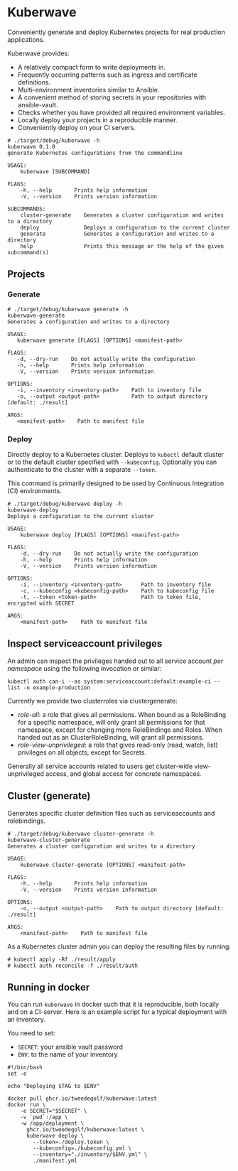 # Kuberwave

Conveniently generate and deploy Kubernetes projects for real production applications.

Kuberwave provides:
* A relatively compact form to write deployments in.
* Frequently occurring patterns such as ingress and certificate definitions.
* Multi-environment inventories similar to Ansible.
* A convenient method of storing secrets in your repositories with ansible-vault.
* Checks whether you have provided all required environment variables.
* Locally deploy your projects in a reproducible manner.
* Conveniently deploy on your CI servers.

```
# ./target/debug/kuberwave -h
kuberwave 0.1.0
generate Kubernetes configurations from the commandline

USAGE:
    kuberwave [SUBCOMMAND]

FLAGS:
    -h, --help       Prints help information
    -V, --version    Prints version information

SUBCOMMANDS:
    cluster-generate    Generates a cluster configuration and writes to a directory
    deploy              Deploys a configuration to the current cluster
    generate            Generates a configuration and writes to a directory
    help                Prints this message or the help of the given subcommand(s)
```

## Projects

### Generate

```
# ./target/debug/kuberwave generate -h
kuberwave-generate
Generates a configuration and writes to a directory

USAGE:
   kuberwave generate [FLAGS] [OPTIONS] <manifest-path>

FLAGS:
   -d, --dry-run    Do not actually write the configuration
   -h, --help       Prints help information
   -V, --version    Prints version information

OPTIONS:
   -i, --inventory <inventory-path>    Path to inventory file
   -o, --output <output-path>          Path to output directory [default: ./result]

ARGS:
   <manifest-path>    Path to manifest file
```

### Deploy
Directly deploy to a Kubernetes cluster.
Deploys to `kubectl` default cluster or to the default cluster specified with `--kubeconfig`.
Optionally you can authenticate to the cluster with a separate `--token`.

This command is primarily designed to be used by Continuous Integration (CI) environments.

```
# ./target/debug/kuberwave deploy -h
kuberwave-deploy
Deploys a configuration to the current cluster

USAGE:
    kuberwave deploy [FLAGS] [OPTIONS] <manifest-path>

FLAGS:
    -d, --dry-run    Do not actually write the configuration
    -h, --help       Prints help information
    -V, --version    Prints version information

OPTIONS:
    -i, --inventory <inventory-path>      Path to inventory file
    -c, --kubeconfig <kubeconfig-path>    Path to kubeconfig file
    -t, --token <token-path>              Path to token file, encrypted with SECRET

ARGS:
    <manifest-path>    Path to manifest file
```

## Inspect serviceaccount privileges
An admin can inspect the privileges handed out to all service account *per namespace* using the following invocation or similar:

```kubectl auth can-i --as system:serviceaccount:default:example-ci --list -n example-production```

Currently we provide two clusterroles via clustergenerate:
* *role-all*: a role that gives all permissions. When bound as a RoleBinding for a specific namespace, will only grant all permissions for that namespace, except for changing more RoleBindings and Roles. When handed out as an ClusterRoleBinding, will grant all permissions.
* *role-view-unprivileged*: a role that gives read-only (read, watch, list) privileges on all objects, except for Secrets.

Generally all service accounts related to users get cluster-wide view-unprivileged access, and global access for concrete namespaces.

## Cluster (generate)

Generates specific cluster definition files such as serviceaccounts and rolebindings.

```
# ./target/debug/kuberwave cluster-generate -h
kuberwave-cluster-generate
Generates a cluster configuration and writes to a directory

USAGE:
    kuberwave cluster-generate [OPTIONS] <manifest-path>

FLAGS:
    -h, --help       Prints help information
    -V, --version    Prints version information

OPTIONS:
    -o, --output <output-path>    Path to output directory [default: ./result]

ARGS:
    <manifest-path>    Path to manifest file
```

As a Kubernetes cluster admin you can deploy the resulting files by running:

```
# kubectl apply -Rf ./result/apply
# kubectl auth reconcile -f ./result/auth
```

## Running in docker
You can run `kuberwave` in docker such that it is reproducible, both locally and on a CI-server.
Here is an example script for a typical deployment with an inventory.

You need to set:
* `SECRET`: your ansible vault password
* `ENV`: to the name of your inventory

```
#!/bin/bash
set -e

echo "Deploying $TAG to $ENV"

docker pull ghcr.io/tweedegolf/kuberwave:latest
docker run \
    -e SECRET="$SECRET" \
    -v `pwd`:/app \
    -w /app/deployment \
      ghcr.io/tweedegolf/kuberwave:latest \
      kuberwave deploy \
        --token=./deploy.token \
        --kubeconfig=./kubeconfig.yml \
        --inventory="./inventory/$ENV.yml" \
        ./manifest.yml
```
